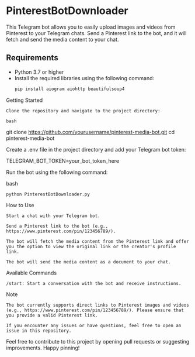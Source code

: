 # PinterestBotDownloader

This Telegram bot allows you to easily upload images and videos from Pinterest to your Telegram chats. Send a Pinterest link to the bot, and it will fetch and send the media content to your chat.

## Requirements

- Python 3.7 or higher
- Install the required libraries using the following command:
  ```bash
  pip install aiogram aiohttp beautifulsoup4
  
Getting Started

    Clone the repository and navigate to the project directory:

    bash

git clone https://github.com/yourusername/pinterest-media-bot.git
cd pinterest-media-bot

Create a .env file in the project directory and add your Telegram bot token:

TELEGRAM_BOT_TOKEN=your_bot_token_here

Run the bot using the following command:

bash

    python PinterestBotDownloader.py 

How to Use

    Start a chat with your Telegram bot.

    Send a Pinterest link to the bot (e.g., https://www.pinterest.com/pin/123456789/).

    The bot will fetch the media content from the Pinterest link and offer you the option to view the original link or the creator's profile link.

    The bot will send the media content as a document to your chat.

Available Commands

    /start: Start a conversation with the bot and receive instructions.

Note

    The bot currently supports direct links to Pinterest images and videos (e.g., https://www.pinterest.com/pin/123456789/). Please ensure that you provide a valid Pinterest link.

    If you encounter any issues or have questions, feel free to open an issue in this repository.

Feel free to contribute to this project by opening pull requests or suggesting improvements. Happy pinning!
